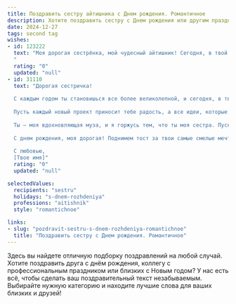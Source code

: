 ```yaml
---
title: Поздравить сестру айтишника c Днем рождения. Романтичное
description: Хотите поздравить сестру c Днем рождения или другим праздником? Наш ИИ создаст незабываемое поздравление, а вы обязательно выделитесь среди других.  
date: 2024-12-27
tags: second tag
wishes:
- id: 123222
  text: "Моя дорогая сестрёнка, мой чудесный айтишник! Сегодня, в твой день рождения, я хочу сказать тебе, что ты – невероятный человек, полный света, энергии и таланта.  Твой ум, подобен сверкающей звезде, прокладывающий путь к новым технологиям и возможностям.  Пусть твой код жизни будет написан любовью, счастьем и бесконечными успехами.  Я люблю тебя безмерно, и желаю тебе сегодня и всегда океана нежности, радости и исполнения всех самых заветных желаний!  Будь счастлива, моя дорогая!
  "
  rating: "0"
  updated: "null"
- id: 31110
  text: "Дорогая сестричка!
  
  С каждым годом ты становишься все более великолепной, и сегодня, в твой день рождения, хочу пожелать тебе незабываемых мгновений и безграничного счастья. Как истинный Айтишник, ты умеешь создавать чудеса из кода и воплощать свои мечты в реальность.
  
  Пусть каждый новый проект приносит тебе радость, а все идеи, которые родятся в твоем гениальном мозгу, станут яркими звездами на небе твоей карьеры. Желаю, чтобы жизнь твоя была наполнена теплом, как уютный домашний Wi-Fi, и счастьем, которое не подлежит перепрограммированию.
  
  Ты — моя вдохновляющая муза, и я горжусь тем, что ты моя сестра. Пускай этот день принесет тебе не только подарки, но и море любви, улыбок и романтики.
  
  С днем рождения, моя дорогая! Поднимем тост за твои самые смелые мечты и их осуществление!
  
  С любовью,
  [Твое имя]"
  rating: "0"
  updated: "null"

selectedValues:
  recipients: "sestru"
  holidays: "s-dnem-rozhdeniya"
  professions: "aitishnik"
  style: "romantichnoe"

links:
- slug: "pozdravit-sestru-s-dnem-rozhdeniya-romantichnoe"
  title: "Поздравить сестру c Днем рождения. Романтичное"
---
```


Здесь вы найдете отличную подборку поздравлений на любой случай.
Хотите поздравить друга с днём рождения, коллегу с профессиональным праздником или близких с Новым годом? У нас есть всё, чтобы сделать ваш поздравительный текст незабываемым. Выбирайте нужную категорию и находите лучшие слова для ваших близких и друзей!
